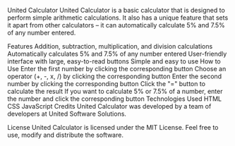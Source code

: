 United Calculator
United Calculator is a basic calculator that is designed to perform simple arithmetic calculations. It also has a unique feature that sets it apart from other calculators – it can automatically calculate 5% and 7.5% of any number entered.

Features
Addition, subtraction, multiplication, and division calculations
Automatically calculates 5% and 7.5% of any number entered
User-friendly interface with large, easy-to-read buttons
Simple and easy to use
How to Use
Enter the first number by clicking the corresponding button
Choose an operator (+, -, x, /) by clicking the corresponding button
Enter the second number by clicking the corresponding button
Click the "=" button to calculate the result
If you want to calculate 5% or 7.5% of a number, enter the number and click the corresponding button
Technologies Used
HTML
CSS
JavaScript
Credits
United Calculator was developed by a team of developers at United Software Solutions.

License
United Calculator is licensed under the MIT License. Feel free to use, modify and distribute the software.




